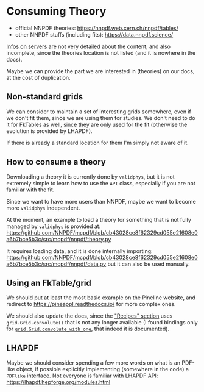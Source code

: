 # Consuming Theory

- official NNPDF theories: https://nnpdf.web.cern.ch/nnpdf/tables/
- other NNPDF stuffs (including fits): https://data.nnpdf.science/

[Infos on servers](https://docs.nnpdf.science/serverconf/index.html) are not
very detailed about the content, and also incomplete, since the theories
location is not listed (and it is nowhere in the docs).

Maybe we can provide the part we are interested in (theories) on our docs, at
the cost of duplication.

## Non-standard grids

We can consider to maintain a set of interesting grids somewhere, even if we
don't fit them, since we are using them for studies.
We don't need to do it for FkTables as well, since they are only used for the
fit (otherwise the evolution is provided by LHAPDF).

If there is already a standard location for them I'm simply not aware of it.

## How to consume a theory

Downloading a theory it is currently done by `validphys`, but it is not
extremely simple to learn how to use the `API` class, especially if you are not
familiar with the fit.

Since we want to have more users than NNPDF, maybe we want to become more
`validphys` independent.

At the moment, an example to load a theory for something that is not fully
managed by `validphys` is provided at:
https://github.com/NNPDF/mcpdf/blob/cb43028ce8f62329cd055e21608e0a6b7bce5b3c/src/mcpdf/nnpdf/theory.py

It requires loading data, and it is done internally importing:
https://github.com/NNPDF/mcpdf/blob/cb43028ce8f62329cd055e21608e0a6b7bce5b3c/src/mcpdf/nnpdf/data.py
but it can also be used manually.

## Using an FkTable/grid

We should put at least the most basic example on the Pineline website, and
redirect to https://pineappl.readthedocs.io/ for more complex ones.

We should also update the docs, since the ["Recipes"
section](https://pineappl.readthedocs.io/en/latest/recipes.html) uses
`grid.Grid.convolute()` that is not any longer available (I found bindings only
for
[`grid.Grid.convolute_with_one`](https://pineappl.readthedocs.io/en/latest/modules/pineappl/pineappl.html#pineappl.grid.Grid.convolute_with_one),
that indeed it is documented).

## LHAPDF

Maybe we should consider spending a few more words on what is an PDF-like
object, if possible explicitly implementing (somewhere in the code) a `PDFlike`
interface.
Not everyone is familiar with LHAPDF API:
https://lhapdf.hepforge.org/modules.html
